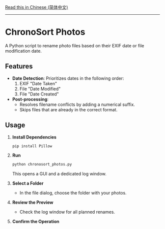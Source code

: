 [Read this in Chinese (简体中文)](README_zh-CN.md)

---

# ChronoSort Photos

A Python script to rename photo files based on their EXIF date or file modification date.

## Features

*   **Date Detection**: Prioritizes dates in the following order:
    1.  EXIF "Date Taken"
    2.  File "Date Modified"
    3.  File "Date Created"
*   **Post-processing**:
    *   Resolves filename conflicts by adding a numerical suffix.
    *   Skips files that are already in the correct format.

## Usage

1.  **Install Dependencies**
    ```bash
    pip install Pillow
    ```

2.  **Run**
    ```bash
    python chronosort_photos.py
    ```
    This opens a GUI and a dedicated log window.

3.  **Select a Folder**
    *   In the file dialog, choose the folder with your photos.

4.  **Review the Preview**
    *   Check the log window for all planned renames.

5.  **Confirm the Operation**